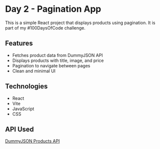 # Day 2 - Pagination App

This is a simple React project that displays products using pagination. It is part of my #100DaysOfCode challenge.

## Features

- Fetches product data from DummyJSON API
- Displays products with title, image, and price
- Pagination to navigate between pages
- Clean and minimal UI

## Technologies

- React
- Vite
- JavaScript
- CSS

## API Used

[DummyJSON Products API](https://dummyjson.com/products)

